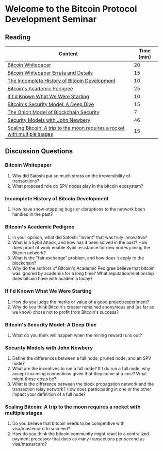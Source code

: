 # Welcome to the Bitcoin Protocol Development Seminar

## Reading

| Content                                                            | Time (min)      |
|--------------------------------------------------------------------|-----------------|
| [Bitcoin Whitepaper](https://bitcoin.org/bitcoin.pdf) | 20 |
| [Bitcoin Whitepaper Errata and Details](https://gist.github.com/harding/dabea3d83c695e6b937bf090eddf2bb3) | 15 |
| [The Incomplete History of Bitcoin Development](https://b10c.me/blog/004-the-incomplete-history-of-bitcoin-development/) | 10 |
| [Bitcoin's Academic Pedigree](https://queue.acm.org/detail.cfm?id=3136559) | 25 |
| [If I'd Known What We Were Starting](https://www.linkedin.com/pulse/id-known-what-we-were-starting-ray-dillinger/) | 10 |
| [Bitcoin's Security Model: A Deep Dive](https://www.coindesk.com/bitcoins-security-model-deep-dive) | 15 |
| [The Onion Model of Blockchain Security](https://insights.deribit.com/market-research/the-onion-model-of-blockchain-security-part-1/) | 7 |
| [Security Models with John Newbery](http://diyhpl.us/wiki/transcripts/chaincode-labs/2019-06-17-john-newbery-security-models/) | 46 |
| [Scaling Bitcoin: A trip to the moon requires a rocket with multiple stages](https://www.reddit.com/r/Bitcoin/comments/438hx0/a_trip_to_the_moon_requires_a_rocket_with/) | 15 |

## Discussion Questions

### Bitcoin Whitepaper

1. Why did Satoshi put so much stress on the irreversibility of transactions?
1. What proposed role do SPV nodes play in the bitcoin ecosystem?

### Incomplete History of Bitcoin Development

1. How have show-stopping bugs or disruptions to the network been handled in the past?

### Bitcoin's Academic Pedigree

1. In your opinion, what did Satoshi "invent" that was truly innovative?
1. What is a Sybil Attack, and how has it been solved in the past? How does proof of work enable Sybil resistance for new nodes joining the Bitcoin network?
1. What is the "fair exchange" problem, and how does it apply to the blockchain?
1. Why do the authors of Bitcoin's Academic Pedigree believe that bitcoin was ignored by academia for a long time? What reputation/relationship does bitcoin have with academia today?

### If I'd Known What We Were Starting

1. How do you judge the merits or value of a good project/experiment?
1. Why do you think Bitcoin's creator remained anonymous and (as far as we know) chose not to profit from Bitcoin's success?

### Bitcoin's Security Model: A Deep Dive

1. What do you think will happen when the mining reward runs out?

### Security Models with John Newbery

1. Define the differences between a full node, pruned node, and an SPV node?
1. What are the incentives to run a full node? If I do run a full node, why accept incoming connections given that they come at a cost? What might those costs be?
1. What is the difference between the block propagation network and the transaction relay network? How does participating in one or the other impact your definition of a full node?

### Scaling Bitcoin: A trip to the moon requires a rocket with multiple stages

1. Do you believe that bitcoin needs to be competitive with visa/mastercard to succeed?
1. How do you think the bitcoin community might react to a centralized payment processor that does as many transactions per second as visa/mastercard? 
